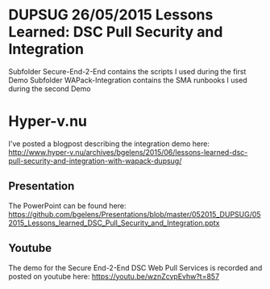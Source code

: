 DUPSUG 26/05/2015 Lessons Learned: DSC Pull Security and Integration
====================================================================
Subfolder Secure-End-2-End contains the scripts I used during the first Demo
Subfolder WAPack-Integration contains the SMA runbooks I used during the second Demo

Hyper-v.nu
==========
I've posted a blogpost describing the integration demo here: http://www.hyper-v.nu/archives/bgelens/2015/06/lessons-learned-dsc-pull-security-and-integration-with-wapack-dupsug/

Presentation
------------
The PowerPoint can be found here: https://github.com/bgelens/Presentations/blob/master/052015_DUPSUG/052015_Lessons_learned_DSC_Pull_Security_and_Integration.pptx

Youtube
-------
The demo for the Secure End-2-End DSC Web Pull Services is recorded and posted on youtube here: https://youtu.be/wznZcvpEvhw?t=857